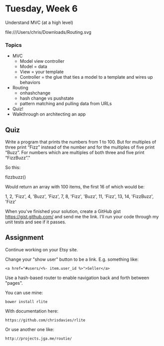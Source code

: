 # Tuesday, Week 6

Understand MVC (at a high level)

file:///Users/chris/Downloads/Routing.svg

### Topics

- MVC
  - Model view controller
  - Model = data
  - View = your template
  - Controller = the glue that ties a model to a template and wires up behaviors
- Routing
  - onhashchange
  - hash change vs pushstate
  - pattern matching and pulling data from URLs
- Quiz!
- Walkthrough on architecting an app

## Quiz

Write a program that prints the numbers from 1 to 100.
But for multiples of three print “Fizz” instead of the
number and for the multiples of five print “Buzz”.
For numbers which are multiples of both three and
five print “FizzBuzz”."

So this:

fizzbuzz()

Would return an array with 100 items, the first 16 of
which would be:

  1,
  2,
  'Fizz',
  4,
  'Buzz',
  'Fizz',
  7,
  8,
  'Fizz',
  'Buzz',
  11,
  'Fizz',
  13,
  14,
  'FizzBuzz',
  'Fizz'

When you've finished your solution, create a GitHub gist
  https://gist.github.com/ and send me the link. I'll run your code through
  my unit tests and see if it passes.

## Assignment

Continue working on your Etsy site.

Change your "show user" button to be a link. E.g. something like:

    <a href="#users/<%- item.user_id %>">Seller</a>

Use a hash-based router to enable navigation back and forth between
"pages".

You can use mine:

    bower install rlite

With documentation here:

    https://github.com/chrisdavies/rlite

Or use another one like:

    http://projects.jga.me/routie/
